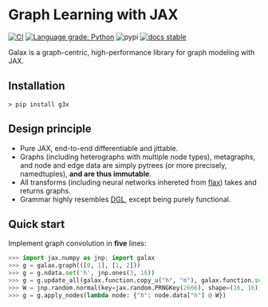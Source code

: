 Graph Learning with JAX
========================
[//]: # (Badges)
[![CI](https://github.com/yuanqing-wang/galax/actions/workflows/CI.yml/badge.svg?branch=main)](https://github.com/yuanqing-wang/galax/actions/workflows/CI.yml)
[![Language grade: Python](https://img.shields.io/lgtm/grade/python/g/yuanqing-wang/galax.svg?logo=lgtm&logoWidth=18)](https://lgtm.com/projects/g/yuanqing-wang/galax/context:python)
![pypi](https://img.shields.io/pypi/v/g3x.svg)
[![docs stable](https://img.shields.io/badge/docs-stable-5077AB.svg?logo=read%20the%20docs)](https://galax.wangyq.net/)

Galax is a graph-centric, high-performance library for graph modeling with JAX.

## Installation
```
> pip install g3x
```

## Design principle
* Pure JAX, end-to-end differentiable and jittable.
* Graphs (including heterographs with multiple node types), metagraphs, and node and edge data are simply pytrees (or more precisely, namedtuples), **and are thus immutable**.
* All transforms (including neural networks inhereted from [flax](https://github.com/google/flax)) takes and returns graphs.
* Grammar highly resembles [DGL](https://www.dgl.ai), except being purely functional.

## Quick start
Implement graph convolution in **five** lines:
```python
>>> import jax.numpy as jnp; import galax
>>> g = galax.graph(([0, 1], [1, 2]))
>>> g = g.ndata.set('h', jnp.ones(3, 16))
>>> g = g.update_all(galax.function.copy_u("h", "m"), galax.function.sum("m", "h"))
>>> W = jnp.random.normal(key=jax.random.PRNGKey(2666), shape=(16, 16))
>>> g = g.apply_nodes(lambda node: {"h": node.data["h"] @ W}) 
```


